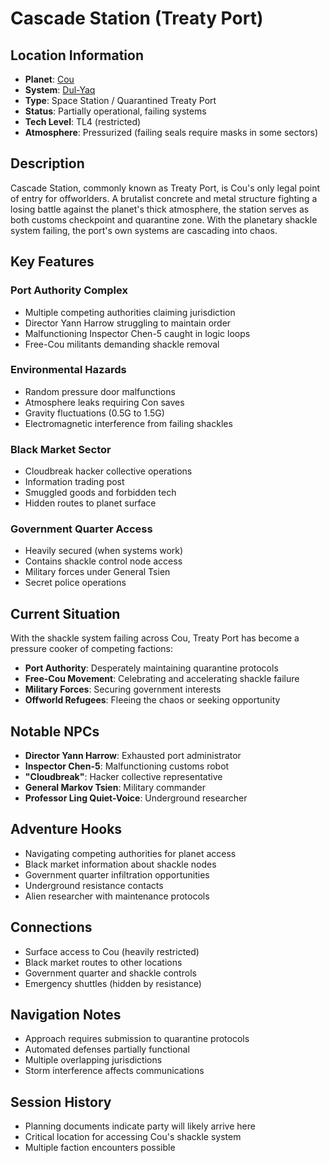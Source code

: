 # Cascade Station (Treaty Port)

## Location Information
- **Planet**: [Cou](../planet--cou.md)
- **System**: [Dul-Yaq](../../../system--dul-yaq.md)
- **Type**: Space Station / Quarantined Treaty Port
- **Status**: Partially operational, failing systems
- **Tech Level**: TL4 (restricted)
- **Atmosphere**: Pressurized (failing seals require masks in some sectors)

## Description
Cascade Station, commonly known as Treaty Port, is Cou's only legal point of entry for offworlders. A brutalist concrete and metal structure fighting a losing battle against the planet's thick atmosphere, the station serves as both customs checkpoint and quarantine zone. With the planetary shackle system failing, the port's own systems are cascading into chaos.

## Key Features

### Port Authority Complex
- Multiple competing authorities claiming jurisdiction
- Director Yann Harrow struggling to maintain order
- Malfunctioning Inspector Chen-5 caught in logic loops
- Free-Cou militants demanding shackle removal

### Environmental Hazards
- Random pressure door malfunctions
- Atmosphere leaks requiring Con saves
- Gravity fluctuations (0.5G to 1.5G)
- Electromagnetic interference from failing shackles

### Black Market Sector
- Cloudbreak hacker collective operations
- Information trading post
- Smuggled goods and forbidden tech
- Hidden routes to planet surface

### Government Quarter Access
- Heavily secured (when systems work)
- Contains shackle control node access
- Military forces under General Tsien
- Secret police operations

## Current Situation
With the shackle system failing across Cou, Treaty Port has become a pressure cooker of competing factions:
- **Port Authority**: Desperately maintaining quarantine protocols
- **Free-Cou Movement**: Celebrating and accelerating shackle failure
- **Military Forces**: Securing government interests
- **Offworld Refugees**: Fleeing the chaos or seeking opportunity

## Notable NPCs
- **Director Yann Harrow**: Exhausted port administrator
- **Inspector Chen-5**: Malfunctioning customs robot
- **"Cloudbreak"**: Hacker collective representative
- **General Markov Tsien**: Military commander
- **Professor Ling Quiet-Voice**: Underground researcher

## Adventure Hooks
- Navigating competing authorities for planet access
- Black market information about shackle nodes
- Government quarter infiltration opportunities
- Underground resistance contacts
- Alien researcher with maintenance protocols

## Connections
- Surface access to Cou (heavily restricted)
- Black market routes to other locations
- Government quarter and shackle controls
- Emergency shuttles (hidden by resistance)

## Navigation Notes
- Approach requires submission to quarantine protocols
- Automated defenses partially functional
- Multiple overlapping jurisdictions
- Storm interference affects communications

## Session History
- Planning documents indicate party will likely arrive here
- Critical location for accessing Cou's shackle system
- Multiple faction encounters possible